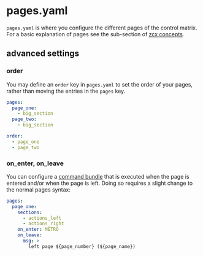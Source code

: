 # pages.yaml

`pages.yaml` is where you configure the different pages of the control matrix. For a basic explanation of pages see the sub-section of [zcx concepts](/tutorials/getting-started/zcx-concepts/#pages).

## advanced settings

### order

You may define an `order` key in `pages.yaml` to set the order of your pages, rather than moving the entries in the `pages` key.

```yaml
pages:
  page_one:
    - big_section
  page_two:
    - big_section

order:
  - page_one
  - page_two
```

### on_enter, on_leave

You can configure a [command bundle](../../command-reference#command-bundles) that is executed when the page is entered and/or when the page is left. Doing so requires a slight change to the normal pages syntax:

```yaml
pages:
  page_one:
    sections:
      - actions_left
      - actions_right
    on_enter: METRO
    on_leave:
      msg: >
        left page ${page_number} (${page_name})
```
